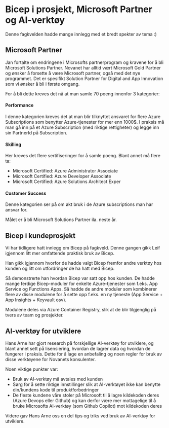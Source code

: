 # Bicep i prosjekt, Microsoft Partner og AI-verktøy

Denne fagkvelden hadde mange innlegg med et bredt spekter av tema :)

## Microsoft Partner

Jan fortalte om endringene i Microsofts partnerprogram og kravene for å bli Microsoft Solutions Partner. Novanet har alltid vært Microsoft Gold Partner og ønsker å forsette å være Microsoft partner, også med det nye programmet. Det er spesifikt Solution Partner for Digital and App Innovation som vi ønsker å bli i første omgang.

For å bli dette kreves det nå at man samle 70 poeng innenfor 3 kategorier:

#### Performance

I denne kategorien kreves det at man blir tilknyttet ansvaret for flere Azure Subscriptions som benytter Azure-tjenester for mer enn 1000$. I praksis må man gå inn på et Azure Subscription (med riktige rettigheter) og legge inn sin PartnerId på Subscription.

#### Skilling

Her kreves det flere sertifiseringer for å samle poeng. Blant annet må flere ta:

- Microsoft Certified: Azure Administrator Associate
- Microsoft Certified: Azure Developer Associate
- Microsoft Certified: Azure Solutions Architect Exper

#### Customer Success

Denne kategorien ser på om økt bruk i de Azure subscriptions man har ansvar for.

Målet er å bli Microsoft Solutions Partner ila. neste år.

## Bicep i kundeprosjekt

Vi har tidligere hatt innlegg om Bicep på fagkveld. Denne gangen gikk Leif igjennom litt mer omfattende praktisk bruk av Bicep.

Han gikk igjennom hvorfor de hadde valgt Bicep fremfor andre verktøy hos kunden og litt om utfordringer de ha hatt med Bicep.

Så demonstrerte han hvordan Bicep var satt opp hos kunden. De hadde mange ferdige Bicep-moduler for enkelte Azure-tjenester som f.eks. App Service og Functions Apps. Så hadde de andre moduler som kombinerer flere av disse modulene for å sette opp f.eks. en ny tjeneste (App Service + App Insights + Keyvault osv).

Modulene deles via Azure Container Registry, slik at de blir tilgjenglig på tvers av team og prosjekter.

## AI-verktøy for utviklere

Hans Arne har gjort research på forskjellige AI-verktøy for utviklere, og blant annet sett på lisensiering, hvordan de lagrer data og hvordan de fungerer i praksis. Dette for å lage en anbefaling og noen regler for bruk av disse verktøyene for Novanets konsulenter.

Noen viktige punkter var:

- Bruk av AI-verktøy må avtales med kunden
- Sørg for å sette riktige innstillinger slik at AI-verktøyet ikke kan benytte din/kundens kode til produktforbedringer
- De fleste kundene våre stoler på Microsoft til å lagre kildekoden deres (Azure Devops eller Github) og kan derfor være mer mottagelige til å bruke Microsofts AI-verktøy (som Github Copilot) mot kildekoden deres

Videre gav Hans Arne oss en del tips og triks ved bruk av AI-verktøy for utviklere.
